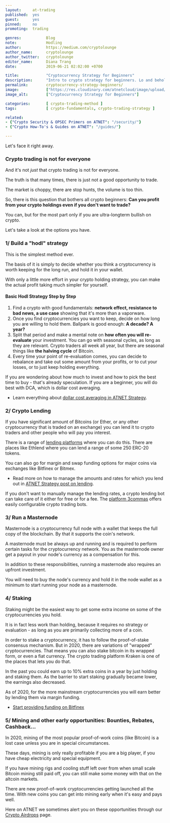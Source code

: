 ```yaml
---
layout:     at-trading
published:  yes
guest:      yes
pinned:     no
promoting:  trading

genres:           Blog
note:             Hodling
author:           https://medium.com/cryptolounge
author_name:      cryptolounge
author_twitter:   cryptolounge
editor_name:      Diana Trang
date:             2019-06-21 02:02:00 +0700

title:            "Cryptocurrency Strategy for Beginners"
description:      "Intro to crypto strategy for beginners. Lo and behold, there is a strategy even to hodling."
permalink:        cryptocurrency-strategy-beginners/
image:            ["https://res.cloudinary.com/atnetcloud/image/upload/c_lfill,h_360,w_700/v1596693911/atnet/__women/pexels-vlada-karpovich-4050296_zjrjnt.jpg"]
image_alt:        ["Cryptocurrency Strategy for Beginners"]

categories:       [ crypto-trading-method ]
tags:             [ crypto-fundamentals, crypto-trading-strategy ]

related:
- {"Crypto Security & OPSEC Primers on ATNET": "/security/"}
- {"Crypto How-To's & Guides on ATNET": "/guides/"}

---
```


Let's face it right away.

### Crypto trading is not for everyone

And it's not *just* that crypto trading is not for everyone.

The truth is that many times, there is just not a good opportunity to trade.

The market is choppy, there are stop hunts, the volume is too thin.

So, there is this question that bothers all crypto beginners: **Can you profit from your crypto holdings even if you don't want to trade?**

You can, but for the most part only if you are ultra-longterm bullish on crypto.

Let's take a look at the options you have.

### 1/ Build a "hodl" strategy

This is the simplest method ever.

The basis of it is simply to decide whether you think a cryptocurrency is worth keeping for the long run, and hold it in your wallet.

With only a little more effort in your crypto holding strategy, you can make the actual profit taking much simpler for yourself.

#### Basic Hodl Strategy Step by Step

1. Find a crypto with good fundamentals: **network effect, resistance to bad news, a use case** showing that it's more than a vaporware.
2. Once you find cryptocurrencies you want to keep, decide on how long you are willing to hold them. Ballpark is good enough: **A decade? A year?**
3. Split that period and make a mental note on **how often you will re-evaluate** your investment. You can go with seasonal cycles, as long as they are relevant. Crypto traders all week all year, but there are seasonal things like **the halving cycle** of Bitcoin.
4. Every time your point of re-evaluation comes, you can decide to rebalance and take out some amount from your profits, or to cut your losses, or to just keep holding everything.

If you are wondering about how much to invest and how to pick the best time to buy - that's already speculation. If you are a beginner, you will do best with DCA, which is dollar cost averaging.

* Learn everything about [dollar cost averaging in ATNET Strategy](/strategy/dollar-cost-averaging/).

### 2/ Crypto Lending

If you have significant amount of Bitcoins (or Ether, or any other cryptocurrency that is traded on an exchange) you can lend it to crypto traders and other people who will pay you interest.

There is a range of [lending platforms](https://www.cryptocoinzone.com/bitcoin-lending/) where you can do this. There are places like Ethlend where you can lend a range of some 250 ERC-20 tokens.

You can also go for margin and swap funding options for major coins via exchanges like Bitfinex or Bitmex.

* Read more on how to manage the amounts and rates for which you lend out in [ATNET Strategy post on lending](/strategy/cryptocurrency-lending/).

If you don't want to manually manage the lending rates, a crypto lending bot can take care of it either for free or for a fee. The [platform 3commas](http://bit.ly/34Zampi) offers easily configurable crypto trading bots.

### 3/ Run a Masternode

Masternode is a cryptocurrency full node with a wallet that keeps the full copy of the blockchain. By that it supports the coin's network.

A masternode must be always up and running and is required to perform certain tasks for the cryptocurrency network. You as the masternode owner get a payout in your node's currency as a compensation for this.

In addition to these responsibilities, running a masternode also requires an upfront investment.

You will need to buy the node's currency and hold it in the node wallet as a minimum to start running your node as a masternode.

### 4/ Staking

Staking might be the easiest way to get some extra income on some of the cryptocurrencies you hold.

It is in fact less work than holding, because it requires no strategy or evaluation - as long as you are primarily collecting more of a coin.

In order to stake a cryptocurrency, it has to follow the proof-of-stake consensus mechanism. But in 2020, there are variations of "wrapped" cryptocurrencies. That means you can also stake bitcoin in its wrapped form, or even a fiat currency. The crypto trading platform Kraken is one of the places that lets you do that.

In the past you could earn up to 10% extra coins in a year by just holding and staking them. As the barrier to start staking gradually became lower, the earnings also decreased.

As of 2020, for the more mainstream cryptocurrencies you will earn better by lending them via margin funding.

* [Start providing funding on Bitfinex](http://bit.ly/catch-me-if-ya-can)

### 5/ Mining and other early opportunities: Bounties, Rebates, Cashback...

In 2020, mining of the most popular proof-of-work coins (like Bitcoin) is a lost case unless you are in special circumstances.

These days, mining is only really profitable if you are a big player, if you have cheap electricity and special equipment.

If you have mining rigs and cooling stuff left over from when small scale Bitcoin mining still paid off, you can still make some money with that on the altcoin markets.

There are new proof-of-work cryptocurrencies getting launched all the time. With new coins you can get into mining early when it's easy and pays well.

Here on ATNET we sometimes alert you on these opportunities through our [Crypto Airdrops](/airdrops/) page.
